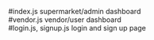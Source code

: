 #index.js   supermarket/admin dashboard  
#vendor.js  vendor/user dashboard  
#login.js, signup.js  login and sign up page
